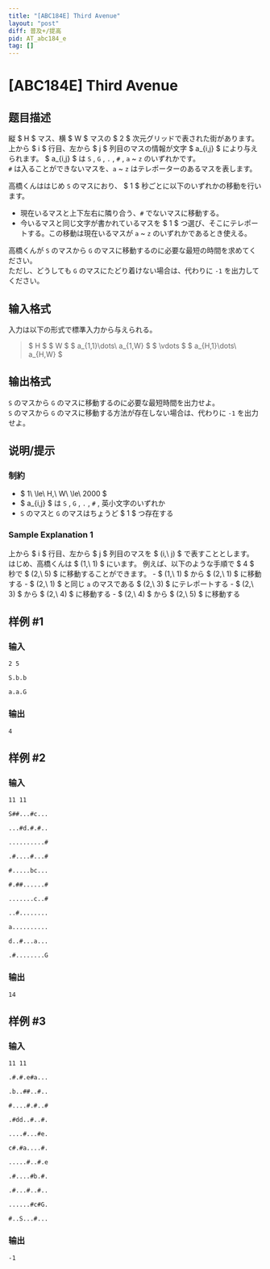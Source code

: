 ```yaml
---
title: "[ABC184E] Third Avenue"
layout: "post"
diff: 普及+/提高
pid: AT_abc184_e
tag: []
---
```


# [ABC184E] Third Avenue

## 题目描述

[problemUrl]: https://atcoder.jp/contests/abc184/tasks/abc184_e

縦 $ H $ マス、横 $ W $ マスの $ 2 $ 次元グリッドで表された街があります。  
 上から $ i $ 行目、左から $ j $ 列目のマスの情報が文字 $ a_{i,j} $ により与えられます。 $ a_{i,j} $ は `S` , `G` , `.` , `#` , `a` ~ `z` のいずれかです。  
`#` は入ることができないマスを、`a` ~ `z` はテレポーターのあるマスを表します。

高橋くんははじめ `S` のマスにおり、 $ 1 $ 秒ごとに以下のいずれかの移動を行います。

- 現在いるマスと上下左右に隣り合う、`#` でないマスに移動する。
- 今いるマスと同じ文字が書かれているマスを $ 1 $ つ選び、そこにテレポートする。この移動は現在いるマスが `a` ~ `z` のいずれかであるとき使える。

高橋くんが `S` のマスから `G` のマスに移動するのに必要な最短の時間を求めてください。  
 ただし、どうしても `G` のマスにたどり着けない場合は、代わりに `-1` を出力してください。

## 输入格式

入力は以下の形式で標準入力から与えられる。

> $ H $ $ W $ $ a_{1,1}\dots\ a_{1,W} $ $ \vdots $ $ a_{H,1}\dots\ a_{H,W} $

## 输出格式

`S` のマスから `G` のマスに移動するのに必要な最短時間を出力せよ。  
`S` のマスから `G` のマスに移動する方法が存在しない場合は、代わりに `-1` を出力せよ。

## 说明/提示

### 制約

- $ 1\ \le\ H,\ W\ \le\ 2000 $
- $ a_{i,j} $ は `S` , `G` , `.` , `#` , 英小文字のいずれか
- `S` のマスと `G` のマスはちょうど $ 1 $ つ存在する

### Sample Explanation 1

上から $ i $ 行目、左から $ j $ 列目のマスを $ (i,\ j) $ で表すこととします。 はじめ、高橋くんは $ (1,\ 1) $ にいます。 例えば、以下のような手順で $ 4 $ 秒で $ (2,\ 5) $ に移動することができます。 - $ (1,\ 1) $ から $ (2,\ 1) $ に移動する - $ (2,\ 1) $ と同じ `a` のマスである $ (2,\ 3) $ にテレポートする - $ (2,\ 3) $ から $ (2,\ 4) $ に移動する - $ (2,\ 4) $ から $ (2,\ 5) $ に移動する

## 样例 #1

### 输入

```
2 5
S.b.b
a.a.G
```

### 输出

```
4
```

## 样例 #2

### 输入

```
11 11
S##...#c...
...#d.#.#..
..........#
.#....#...#
#.....bc...
#.##......#
.......c..#
..#........
a..........
d..#...a...
.#........G
```

### 输出

```
14
```

## 样例 #3

### 输入

```
11 11
.#.#.e#a...
.b..##..#..
#....#.#..#
.#dd..#..#.
....#...#e.
c#.#a....#.
.....#..#.e
.#....#b.#.
.#...#..#..
......#c#G.
#..S...#...
```

### 输出

```
-1
```

